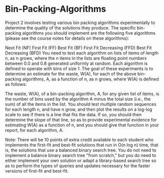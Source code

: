 # Bin-Packing-Algorithms

Project 2 involves testing various bin packing algorithms experimentally to determine the quality of the solutions they produce. The specific bin-packing algorithms you should implement are the following five algorithms (please see the course notes for details on these algorithms):

Next Fit (NF)
First Fit (FF)
Best Fit (BF)
First Fit Decreasing (FFD)
Best Fit Decreasing (BFD)
You need to test each algorithm on lists of items of length n, as n grows, where the n items in the lists are floating point numbers between 0.0 and 0.8 generated uniformly at random. Each algorithm is defined to operate with bins of size 1. The goal of these experiments is to determine an estimate for the waste, W(A), for each of the above bin-packing algorithms, A, as a function of n, as n grows, where W(A) is defined as follows:

The waste, W(A), of a bin-packing algorithm, A, for any given list of items, is the number of bins used by the algorithm A minus the total size (i.e., the sum) of all the items in the list.
You should test multiple random sequences for each length n, and have n grow, and then plot the results on a log-log scale to see if there is a line that fits the data. If so, you should then determine the slope of that line, so as to provide experimental evidence for estimating W(A) as a function of n, and you should give that function in your report, for each algorithm, A.

Note: There will be 10 points of extra credit available to each student who implements the first-fit and best-fit solutions that run in O(n log n) time, that is, the solutions that use a balanced binary search tree. You do not need to implement a balance binary search tree "from scratch," but you do need to either implement your own solution or adapt a library-based search tree so as to perform the types of queries and updates necessary for the faster versions of first-fit and best-fit.
